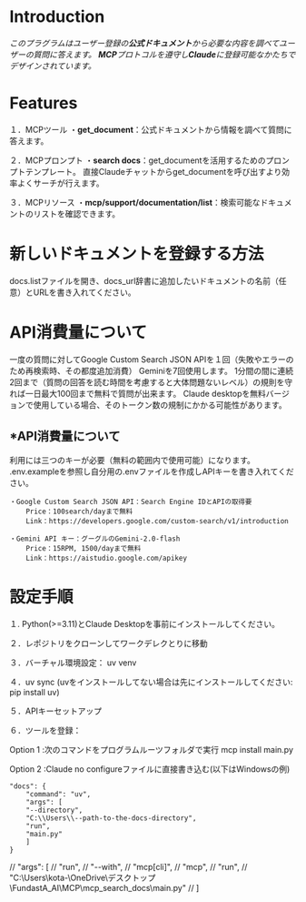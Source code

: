 
# Introduction

_このプラグラムはユーザー登録の**公式ドキュメント**から必要な内容を調べてユーザーの質問に答えます。
**MCP**プロトコルを遵守し**Claude**に登録可能なかたちでデザインされています。_

# Features

１．MCPツール
    ・**get_document**：公式ドキュメントから情報を調べて質問に答えます。

２．MCPプロンプト
    ・**search docs**：get_documentを活用するためのプロンプトテンプレート。
                直接Claudeチャットからget_documentを呼び出すより効率よくサーチが行えます。

３．MCPリソース
    ・**mcp/support/documentation/list**：検索可能なドキュメントのリストを確認できます。

# 新しいドキュメントを登録する方法

docs.listファイルを開き、docs_url辞書に追加したいドキュメントの名前（任意）とURLを書き入れてください。

# API消費量について
一度の質問に対してGoogle Custom Search JSON APIを１回（失敗やエラーのため再検索時、その都度追加消費）
Geminiを7回使用します。
1分間の間に連続2回まで（質問の回答を読む時間を考慮すると大体問題ないレベル）の規則を守れば一日最大100回まで無料で質問が出来ます。
Claude desktopを無料バージョンで使用している場合、そのトークン数の規制にかかる可能性があります。

## *API消費量について
利用には三つのキーが必要（無料の範囲内で使用可能）になります。
.env.exampleを参照し自分用の.envファイルを作成しAPIキーを書き入れてください。

    
    ・Google Custom Search JSON API：Search Engine IDとAPIの取得要
        Price：100search/dayまで無料
        Link：https://developers.google.com/custom-search/v1/introduction
    
    ・Gemini API キー：グーグルのGemini-2.0-flash
        Price：15RPM, 1500/dayまで無料
        Link：https://aistudio.google.com/apikey



# 設定手順

１. Python(>=3.11)とClaude Desktopを事前にインストールしてください。

２．レポジトリをクローンしてワークデレクとりに移動

３．バーチャル環境設定： uv venv

４．uv sync (uvをインストールしてない場合は先にインストールしてください: pip install uv)

５．APIキーセットアップ

６．ツールを登録：

Option 1 :次のコマンドをプログラムルーツフォルダで実行
mcp install main.py

Option 2 :Claude no configureファイルに直接書き込む(以下はWindowsの例)
```
"docs": {
    "command": "uv",
    "args": [
    "--directory",
    "C:\\Users\\--path-to-the-docs-directory",
    "run",
    "main.py"
    ]
}
```


// "args": [
      //   "run",
      //   "--with",
      //   "mcp[cli]",
      //   "mcp",
      //   "run",
      //   "C:\\Users\\kota-\\OneDrive\\デスクトップ\\FundastA_AI\\MCP\\mcp_search_docs\\main.py"
      // ]